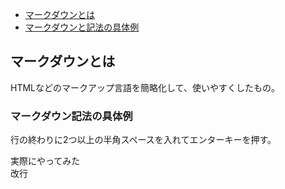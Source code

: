 * [マークダウンとは](https://github.com/ren-github-account/Today-I-Learned/new/main#%E3%83%9E%E3%83%BC%E3%82%AF%E3%83%80%E3%82%A6%E3%83%B3%E3%81%A8%E3%81%AF)
* [マークダウンと記法の具体例](https://github.com/ren-github-account/Today-I-Learned/new/main#%E3%83%9E%E3%83%BC%E3%82%AF%E3%83%80%E3%82%A6%E3%83%B3%E8%A8%98%E6%B3%95%E3%81%AE%E5%85%B7%E4%BD%93%E4%BE%8B)

## マークダウンとは  
HTMLなどのマークアップ言語を簡略化して、使いやすくしたもの。
### マークダウン記法の具体例  
行の終わりに2つ以上の半角スペースを入れてエンターキーを押す。

実際にやってみた  
改行
